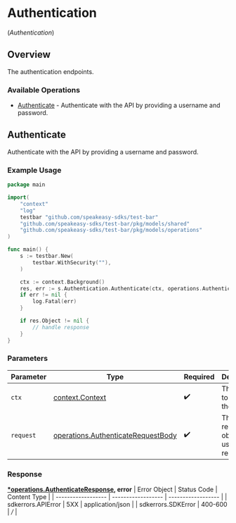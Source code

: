 # Authentication
(*Authentication*)

## Overview

The authentication endpoints.

### Available Operations

* [Authenticate](#authenticate) - Authenticate with the API by providing a username and password.

## Authenticate

Authenticate with the API by providing a username and password.

### Example Usage

```go
package main

import(
	"context"
	"log"
	testbar "github.com/speakeasy-sdks/test-bar"
	"github.com/speakeasy-sdks/test-bar/pkg/models/shared"
	"github.com/speakeasy-sdks/test-bar/pkg/models/operations"
)

func main() {
    s := testbar.New(
        testbar.WithSecurity(""),
    )

    ctx := context.Background()
    res, err := s.Authentication.Authenticate(ctx, operations.AuthenticateRequestBody{})
    if err != nil {
        log.Fatal(err)
    }

    if res.Object != nil {
        // handle response
    }
}
```

### Parameters

| Parameter                                                                                    | Type                                                                                         | Required                                                                                     | Description                                                                                  |
| -------------------------------------------------------------------------------------------- | -------------------------------------------------------------------------------------------- | -------------------------------------------------------------------------------------------- | -------------------------------------------------------------------------------------------- |
| `ctx`                                                                                        | [context.Context](https://pkg.go.dev/context#Context)                                        | :heavy_check_mark:                                                                           | The context to use for the request.                                                          |
| `request`                                                                                    | [operations.AuthenticateRequestBody](../../pkg/models/operations/authenticaterequestbody.md) | :heavy_check_mark:                                                                           | The request object to use for the request.                                                   |


### Response

**[*operations.AuthenticateResponse](../../pkg/models/operations/authenticateresponse.md), error**
| Error Object       | Status Code        | Content Type       |
| ------------------ | ------------------ | ------------------ |
| sdkerrors.APIError | 5XX                | application/json   |
| sdkerrors.SDKError | 400-600            | */*                |
